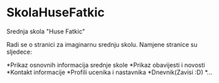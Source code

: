# SkolaHuseFatkic
Srednja skola "Huse Fatkic"

Radi se o stranici za imaginarnu srednju skolu. Namjene stranice su sljedece:

*Prikaz osnovnih informacija srednje skole
*Prikaz obavijesti i novosti
*Kontakt informacije
*Profili ucenika i nastavnika
*Dnevnik(Zavisi :D)
*...
